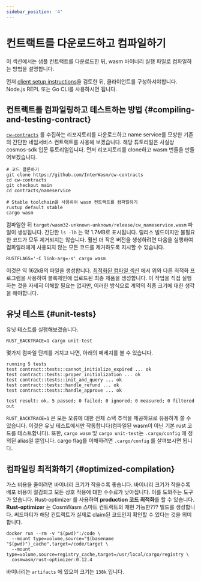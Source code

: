 ```yaml
---
sidebar_position: '4'
---
```


# 컨트랙트를 다운로드하고 컴파일하기

이 섹션에서는 샘플 컨트랙트를 다운로드한 뒤,  wasm 바이너리 실행 파일로 컴파일하는 방법을 설명합니다.

먼저 [client setup instructions](03-setting-env.md)을 검토한 뒤, 클라이언트를 구성하셔야합니다. Node.js REPL 또는 Go CLI를 사용하시면 됩니다.

## 컨트랙트를 컴파일링하고 테스트하는 방법 {#compiling-and-testing-contract}

[`cw-contracts`](https://github.com/InterWasm/cw-contracts) 를 수집하는 리포지토리를 다운로드하고 name service를 모방한 기존의 간단한 네임서비스 컨트랙트를 사용해 보겠습니다. 해당 튜토리얼은 사실상 cosmos-sdk 입문 튜토리얼입니다. 먼저 리포지토리를 clone하고 wasm 번들을 만들어보겠습니다.

```shell
# 코드 클론하기
git clone https://github.com/InterWasm/cw-contracts
cd cw-contracts
git checkout main
cd contracts/nameservice

# Stable toolchain을 사용하여 wasm 컨트랙트를 컴파일하기
rustup default stable
cargo wasm
```

컴파일한 뒤 `target/wasm32-unknown-unknown/release/cw_nameservice.wasm` 파일이 생성됩니다. 간단한 `ls -lh` 는 약 1.7MB로 표시됩니다. 릴리스 빌드이지만 불필요한 코드가 모두 제거되지는 않습니다. 훨씬 더 작은 버전을 생성하려면 다음을 실행하여 컴파일러에게 사용되지 않는 모든 코드를 제거하도록 지시할 수 있습니다.

```shell
RUSTFLAGS='-C link-arg=-s' cargo wasm
```

이것은 약 162kB의 파일을 생성합니다. [최적화된 컴파일 섹션](#optimized-compilation) 에서 위와 다른 최적화 프로그램을 사용하여 블록체인에 업로드된 최종 제품을 생성합니다. 이 작업을 직접 실행하는 것을 자세히 이해할 필요는 없지만, 이러한 방식으로 계약의 최종 크기에 대한 생각을 해야합니다.

## 유닛 테스트 {#unit-tests}

유닛 테스트를 실행해보겠습니다.

```shell
RUST_BACKTRACE=1 cargo unit-test
```

몇가지 컴파일 단계를 거치고 나면, 아래의 메세지를 볼 수 있습니다.

```text
running 5 tests
test contract::tests::cannot_initialize_expired ... ok
test contract::tests::proper_initialization ... ok
test contract::tests::init_and_query ... ok
test contract::tests::handle_refund ... ok
test contract::tests::handle_approve ... ok

test result: ok. 5 passed; 0 failed; 0 ignored; 0 measured; 0 filtered out
```

`RUST_BACKTRACE=1` 은 모든 오류에 대한 전체 스택 추적을 제공하므로 유용하게 쓸 수 있습니다. 이것은 유닛 테스트에서만 작동합니다(컴파일된 wasm이 아닌 기본 rust 코드를 테스트합니다). 또한, `cargo wasm` 및 `cargo unit-test`는 `.cargo/config` 에 정의된 alias일 뿐입니다. cargo flag를 이해하려면 `.cargo/config` 를 살펴보시면 됩니다.

## 컴파일링 최적화하기 {#optimized-compilation}

가스 비용을 줄이려면 바이너리 크기가 작을수록 좋습니다. 바이너리 크기가 작을수록 배포 비용이 절감되고 모든 상호 작용에 대한 수수료가 낮아집니다. 이를 도와주는 도구가 있습니다. <a>Rust-optimizer</a> 를 사용하여 <strong>production 코드 최적화</strong>를 할 수 있습니다. **Rust-optimizer** 는 CosmWasm 스마트 컨트랙트의 재현 가능한??? 빌드를 생성합니다. 써드파티가 해당 컨트랙트가 실제로 claim된 코드인지 확인할 수 있다는 것을 의미합니다.

```shell
docker run --rm -v "$(pwd)":/code \
  --mount type=volume,source="$(basename "$(pwd)")_cache",target=/code/target \
  --mount type=volume,source=registry_cache,target=/usr/local/cargo/registry \
  cosmwasm/rust-optimizer:0.12.4
```

바이너리는 `artifacts` 에 있으며 크기는 `138k` 입니다.
